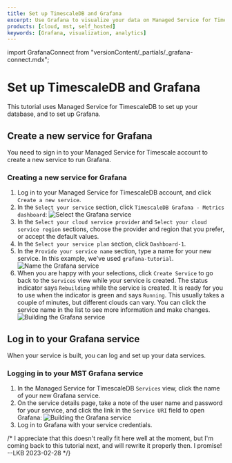 ```yaml
---
title: Set up TimescaleDB and Grafana
excerpt: Use Grafana to visualize your data on Managed Service for TimescaleDB
products: [cloud, mst, self_hosted]
keywords: [Grafana, visualization, analytics]
---
```


import GrafanaConnect from "versionContent/_partials/_grafana-connect.mdx";

# Set up TimescaleDB and Grafana

This tutorial uses Managed Service for TimescaleDB to set up your database, and
to set up Grafana.

## Create a new service for Grafana

You need to sign in to your Managed Service for Timescale account to create a
new service to run Grafana.

<Procedure>

### Creating a new service for Grafana

1.  Log in to your Managed Service for TimescaleDB account, and click `Create a new service`.
1.  In the `Select your service` section, click `TimescaleDB Grafana - Metrics
    dashboard`:
    <img class="main-content__illustration" src="https://assets.timescale.com/docs/images/mst-selectservice-grafana.png" alt="Select the Grafana service"/>
1.  In the `Select your cloud service provider` and `Select your cloud service
    region` sections, choose the provider and region that you prefer, or accept
    the default values.
1.  In the `Select your service plan` section, click `Dashboard-1`.
1.  In the `Provide your service name` section, type a name for your new
    service. In this example, we've used `grafana-tutorial`.
    <img class="main-content__illustration" src="https://assets.timescale.com/docs/images/mst-nameservice-grafana.png" alt="Name the Grafana service"/>
1.  When you are happy with your selections, click `Create Service` to go back
    to the `Services` view while your service is created. The status indicator
    says `Rebuilding` while the service is created. It is ready for you to use
    when the indicator is green and says `Running`. This usually takes a couple
    of minutes, but different clouds can vary. You can click the service name in
    the list to see more information and make changes.
    <img class="main-content__illustration" src="https://assets.timescale.com/docs/images/mst-buildservice-grafana.png" alt="Building the Grafana service"/>

</Procedure>

## Log in to your Grafana service

When your service is built, you can log and set up your data services.

### Logging in to your MST Grafana service

1.  In the Managed Service for TimescaleDB `Services` view, click the name of
    your new Grafana service.
1.  On the service details page, take a note of the user name and password for
    your service, and click the link in the `Service URI` field to open Grafana:
    <img class="main-content__illustration" src="https://assets.timescale.com/docs/images/mst-buildservice-grafana.png" alt="Building the Grafana service"/>
1.  Log in to Grafana with your service credentials.

<GrafanaConnect />

/*
I appreciate that this doesn't really fit here well at the moment, but I'm coming back to this tutorial next, and will rewrite it properly then. I promise! --LKB 2023-02-28
*/}
